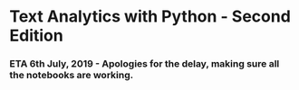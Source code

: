 # Text Analytics with Python - Second Edition

### ETA 6th July, 2019 - Apologies for the delay, making sure all the notebooks are working.
